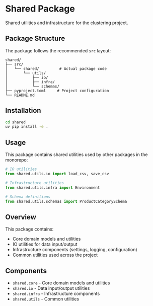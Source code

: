 # Shared Package

Shared utilities and infrastructure for the clustering project.

## Package Structure

The package follows the recommended `src` layout:

```
shared/
├── src/
│   └── shared/         # Actual package code
│       └── utils/
│           ├── io/
│           ├── infra/
│           └── schemas/
├── pyproject.toml     # Project configuration
└── README.md
```

## Installation

```bash
cd shared
uv pip install -e .
```

## Usage

This package contains shared utilities used by other packages in the monorepo:

```python
# IO utilities
from shared.utils.io import load_csv, save_csv

# Infrastructure utilities
from shared.utils.infra import Environment

# Schema definitions
from shared.utils.schemas import ProductCategorySchema
```

## Overview

This package contains:

- Core domain models and utilities
- IO utilities for data input/output
- Infrastructure components (settings, logging, configuration)
- Common utilities used across the project

## Components

- `shared.core` - Core domain models and utilities
- `shared.io` - Data input/output utilities
- `shared.infra` - Infrastructure components
- `shared.utils` - Common utilities 